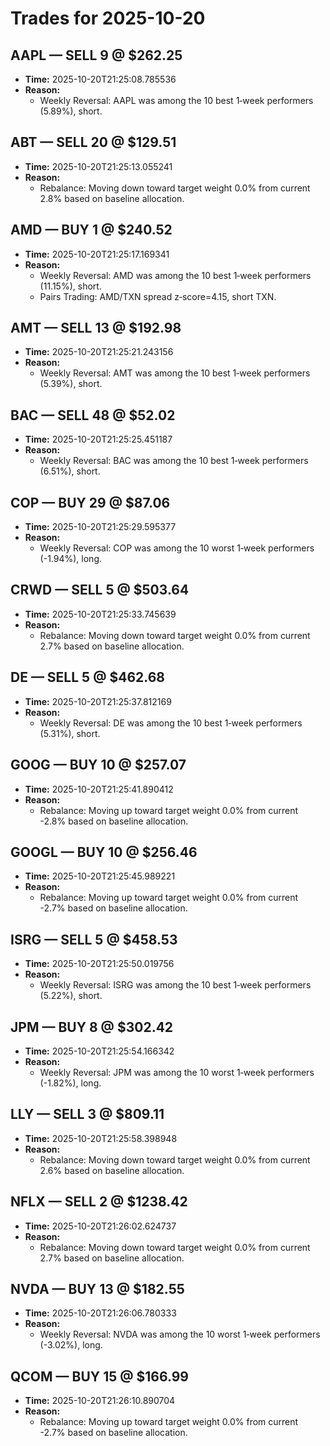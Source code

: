 # Trades for 2025-10-20

## AAPL — SELL 9 @ $262.25
- **Time:** 2025-10-20T21:25:08.785536
- **Reason:**
  - Weekly Reversal: AAPL was among the 10 best 1‑week performers (5.89%), short.

## ABT — SELL 20 @ $129.51
- **Time:** 2025-10-20T21:25:13.055241
- **Reason:**
  - Rebalance: Moving down toward target weight 0.0% from current 2.8% based on baseline allocation.

## AMD — BUY 1 @ $240.52
- **Time:** 2025-10-20T21:25:17.169341
- **Reason:**
  - Weekly Reversal: AMD was among the 10 best 1‑week performers (11.15%), short.
  - Pairs Trading: AMD/TXN spread z‑score=4.15, short TXN.

## AMT — SELL 13 @ $192.98
- **Time:** 2025-10-20T21:25:21.243156
- **Reason:**
  - Weekly Reversal: AMT was among the 10 best 1‑week performers (5.39%), short.

## BAC — SELL 48 @ $52.02
- **Time:** 2025-10-20T21:25:25.451187
- **Reason:**
  - Weekly Reversal: BAC was among the 10 best 1‑week performers (6.51%), short.

## COP — BUY 29 @ $87.06
- **Time:** 2025-10-20T21:25:29.595377
- **Reason:**
  - Weekly Reversal: COP was among the 10 worst 1‑week performers (-1.94%), long.

## CRWD — SELL 5 @ $503.64
- **Time:** 2025-10-20T21:25:33.745639
- **Reason:**
  - Rebalance: Moving down toward target weight 0.0% from current 2.7% based on baseline allocation.

## DE — SELL 5 @ $462.68
- **Time:** 2025-10-20T21:25:37.812169
- **Reason:**
  - Weekly Reversal: DE was among the 10 best 1‑week performers (5.31%), short.

## GOOG — BUY 10 @ $257.07
- **Time:** 2025-10-20T21:25:41.890412
- **Reason:**
  - Rebalance: Moving up toward target weight 0.0% from current -2.8% based on baseline allocation.

## GOOGL — BUY 10 @ $256.46
- **Time:** 2025-10-20T21:25:45.989221
- **Reason:**
  - Rebalance: Moving up toward target weight 0.0% from current -2.7% based on baseline allocation.

## ISRG — SELL 5 @ $458.53
- **Time:** 2025-10-20T21:25:50.019756
- **Reason:**
  - Weekly Reversal: ISRG was among the 10 best 1‑week performers (5.22%), short.

## JPM — BUY 8 @ $302.42
- **Time:** 2025-10-20T21:25:54.166342
- **Reason:**
  - Weekly Reversal: JPM was among the 10 worst 1‑week performers (-1.82%), long.

## LLY — SELL 3 @ $809.11
- **Time:** 2025-10-20T21:25:58.398948
- **Reason:**
  - Rebalance: Moving down toward target weight 0.0% from current 2.6% based on baseline allocation.

## NFLX — SELL 2 @ $1238.42
- **Time:** 2025-10-20T21:26:02.624737
- **Reason:**
  - Rebalance: Moving down toward target weight 0.0% from current 2.7% based on baseline allocation.

## NVDA — BUY 13 @ $182.55
- **Time:** 2025-10-20T21:26:06.780333
- **Reason:**
  - Weekly Reversal: NVDA was among the 10 worst 1‑week performers (-3.02%), long.

## QCOM — BUY 15 @ $166.99
- **Time:** 2025-10-20T21:26:10.890704
- **Reason:**
  - Rebalance: Moving up toward target weight 0.0% from current -2.7% based on baseline allocation.

